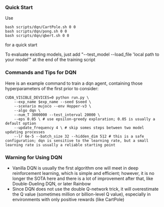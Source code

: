 ### Quick Start

Use
```
bash scripts/dqn/CartPole.sh 0 0
bash scripts/dqn/pong.sh 0 0
bash scripts/dqn/qbert.sh 0 0
```
for a quick start

To evaluate existing models, just add "--test_model --load_file 'local path to your model'" at the end of the training script




### Commands and Tips for DQN

Here is an example command to train a dqn agent, containing those hyperparameters of the first prior to consider:

```
CUDA_VISIBLE_DEVICES=0 python run.py \
    --exp_name $exp_name --seed $seed \
    --scenario mujoco --env Hopper-v3 \
    --algo dqn \
    --num_T 3000000 --test_interval 20000 \
    --eps 0.05 \ # use epsilon-greedy exploration; 0.05 is usually a default option
    --update_frequency 4 \ # skip somes steps between two model updating processes
    --lr 6e-5 --batch_size 32 --hidden_dim 512 # this is a safe configuration; dqn is sensitive to the learning rate, but a small learning rate is usually a reliable starting point
```




### Warning for Using DQN

- Vanilla DQN is usually the first algorithm one will meet in deep reinforcement learning, which is simple and efficient; however, it is no longer the SOTA here and there is a lot of improvement after that, like Double-Dueling DQN, or later Rainbow
- Since DQN does not use the double Q-network trick, it will overestimate the Q value (sometimes million or billion-level Q value), especially in environments with only positive rewards (like CartPole)
